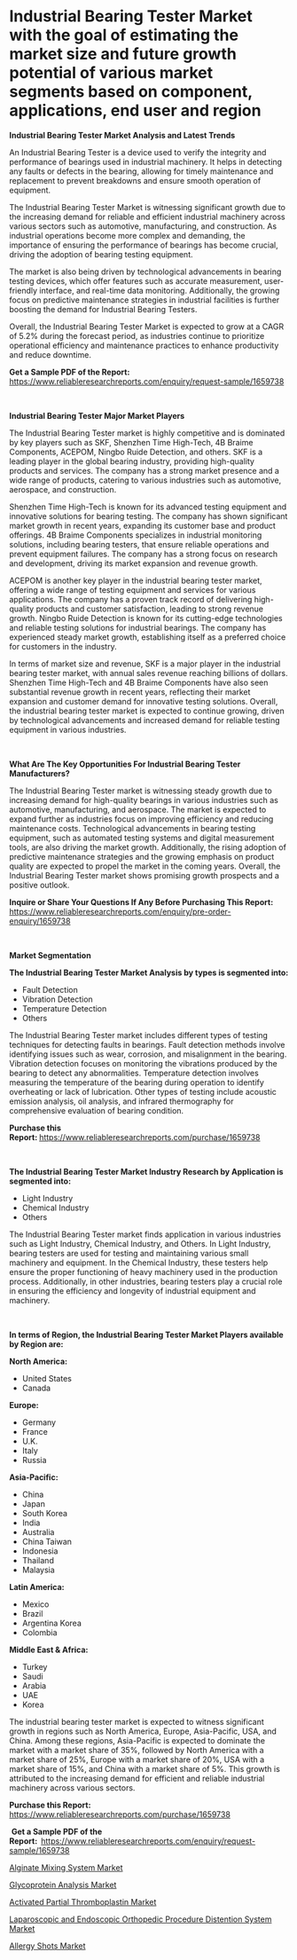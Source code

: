 <p><h1>Industrial Bearing Tester Market with the goal of estimating the market size and future growth potential of various market segments based on component, applications, end user and region</h1></p><p><strong>Industrial Bearing Tester Market Analysis and Latest Trends</strong></p>
<p><p>An Industrial Bearing Tester is a device used to verify the integrity and performance of bearings used in industrial machinery. It helps in detecting any faults or defects in the bearing, allowing for timely maintenance and replacement to prevent breakdowns and ensure smooth operation of equipment.</p><p>The Industrial Bearing Tester Market is witnessing significant growth due to the increasing demand for reliable and efficient industrial machinery across various sectors such as automotive, manufacturing, and construction. As industrial operations become more complex and demanding, the importance of ensuring the performance of bearings has become crucial, driving the adoption of bearing testing equipment.</p><p>The market is also being driven by technological advancements in bearing testing devices, which offer features such as accurate measurement, user-friendly interface, and real-time data monitoring. Additionally, the growing focus on predictive maintenance strategies in industrial facilities is further boosting the demand for Industrial Bearing Testers.</p><p>Overall, the Industrial Bearing Tester Market is expected to grow at a CAGR of 5.2% during the forecast period, as industries continue to prioritize operational efficiency and maintenance practices to enhance productivity and reduce downtime.</p></p>
<p><strong>Get a Sample PDF of the Report:&nbsp;</strong> <a href="https://www.reliableresearchreports.com/enquiry/request-sample/1659738">https://www.reliableresearchreports.com/enquiry/request-sample/1659738</a></p>
<p>&nbsp;</p>
<p><strong>Industrial Bearing Tester Major Market Players</strong></p>
<p><p>The Industrial Bearing Tester market is highly competitive and is dominated by key players such as SKF, Shenzhen Time High-Tech, 4B Braime Components, ACEPOM, Ningbo Ruide Detection, and others. SKF is a leading player in the global bearing industry, providing high-quality products and services. The company has a strong market presence and a wide range of products, catering to various industries such as automotive, aerospace, and construction.</p><p>Shenzhen Time High-Tech is known for its advanced testing equipment and innovative solutions for bearing testing. The company has shown significant market growth in recent years, expanding its customer base and product offerings. 4B Braime Components specializes in industrial monitoring solutions, including bearing testers, that ensure reliable operations and prevent equipment failures. The company has a strong focus on research and development, driving its market expansion and revenue growth.</p><p>ACEPOM is another key player in the industrial bearing tester market, offering a wide range of testing equipment and services for various applications. The company has a proven track record of delivering high-quality products and customer satisfaction, leading to strong revenue growth. Ningbo Ruide Detection is known for its cutting-edge technologies and reliable testing solutions for industrial bearings. The company has experienced steady market growth, establishing itself as a preferred choice for customers in the industry.</p><p>In terms of market size and revenue, SKF is a major player in the industrial bearing tester market, with annual sales revenue reaching billions of dollars. Shenzhen Time High-Tech and 4B Braime Components have also seen substantial revenue growth in recent years, reflecting their market expansion and customer demand for innovative testing solutions. Overall, the industrial bearing tester market is expected to continue growing, driven by technological advancements and increased demand for reliable testing equipment in various industries.</p></p>
<p>&nbsp;</p>
<p><strong>What Are The Key Opportunities For Industrial Bearing Tester Manufacturers?</strong></p>
<p><p>The Industrial Bearing Tester market is witnessing steady growth due to increasing demand for high-quality bearings in various industries such as automotive, manufacturing, and aerospace. The market is expected to expand further as industries focus on improving efficiency and reducing maintenance costs. Technological advancements in bearing testing equipment, such as automated testing systems and digital measurement tools, are also driving the market growth. Additionally, the rising adoption of predictive maintenance strategies and the growing emphasis on product quality are expected to propel the market in the coming years. Overall, the Industrial Bearing Tester market shows promising growth prospects and a positive outlook.</p></p>
<p><strong>Inquire or Share Your Questions If Any Before Purchasing This Report:</strong> <a href="https://www.reliableresearchreports.com/enquiry/pre-order-enquiry/1659738">https://www.reliableresearchreports.com/enquiry/pre-order-enquiry/1659738</a></p>
<p>&nbsp;</p>
<p><strong>Market Segmentation</strong></p>
<p><strong>The Industrial Bearing Tester Market Analysis by types is segmented into:</strong></p>
<p><ul><li>Fault Detection</li><li>Vibration Detection</li><li>Temperature Detection</li><li>Others</li></ul></p>
<p><p>The Industrial Bearing Tester market includes different types of testing techniques for detecting faults in bearings. Fault detection methods involve identifying issues such as wear, corrosion, and misalignment in the bearing. Vibration detection focuses on monitoring the vibrations produced by the bearing to detect any abnormalities. Temperature detection involves measuring the temperature of the bearing during operation to identify overheating or lack of lubrication. Other types of testing include acoustic emission analysis, oil analysis, and infrared thermography for comprehensive evaluation of bearing condition.</p></p>
<p><strong>Purchase this Report:&nbsp;</strong><a href="https://www.reliableresearchreports.com/purchase/1659738">https://www.reliableresearchreports.com/purchase/1659738</a></p>
<p>&nbsp;</p>
<p><strong>The Industrial Bearing Tester Market Industry Research by Application is segmented into:</strong></p>
<p><ul><li>Light Industry</li><li>Chemical Industry</li><li>Others</li></ul></p>
<p><p>The Industrial Bearing Tester market finds application in various industries such as Light Industry, Chemical Industry, and Others. In Light Industry, bearing testers are used for testing and maintaining various small machinery and equipment. In the Chemical Industry, these testers help ensure the proper functioning of heavy machinery used in the production process. Additionally, in other industries, bearing testers play a crucial role in ensuring the efficiency and longevity of industrial equipment and machinery.</p></p>
<p>&nbsp;</p>
<p><strong>In terms of Region, the Industrial Bearing Tester Market Players available by Region are:</strong></p>
<p>
    <p> <strong> North America: </strong>
        <ul>
            <li>United States</li>
            <li>Canada</li>
        </ul>
        </p> 
    <p> <strong> Europe: </strong>
        <ul>
            <li>Germany</li>
            <li>France</li>
            <li>U.K.</li>
            <li>Italy</li>
            <li>Russia</li>
        </ul>
        </p> 
    <p> <strong> Asia-Pacific: </strong>
        <ul>
            <li>China</li>
            <li>Japan</li>
            <li>South Korea</li>
            <li>India</li>
            <li>Australia</li>
            <li>China Taiwan</li>
            <li>Indonesia</li>
            <li>Thailand</li>
            <li>Malaysia</li>
        </ul>
        </p> 
    <p> <strong> Latin America: </strong>
        <ul>
            <li>Mexico</li>
            <li>Brazil</li>
            <li>Argentina Korea</li>
            <li>Colombia</li>
        </ul>
        </p> 
    <p> <strong> Middle East & Africa: </strong>
        <ul>
            <li>Turkey</li>
            <li>Saudi</li>
            <li>Arabia</li>
            <li>UAE</li>
            <li>Korea</li>
        </ul>
    </p>
    </p>
<p><p>The industrial bearing tester market is expected to witness significant growth in regions such as North America, Europe, Asia-Pacific, USA, and China. Among these regions, Asia-Pacific is expected to dominate the market with a market share of 35%, followed by North America with a market share of 25%, Europe with a market share of 20%, USA with a market share of 15%, and China with a market share of 5%. This growth is attributed to the increasing demand for efficient and reliable industrial machinery across various sectors.</p></p>
<p><strong>Purchase this Report: </strong><a href="https://www.reliableresearchreports.com/purchase/1659738">https://www.reliableresearchreports.com/purchase/1659738</a></p>
<p>&nbsp;<strong>Get a Sample PDF of the Report:&nbsp;&nbsp;</strong><a href="https://www.reliableresearchreports.com/enquiry/request-sample/1659738">https://www.reliableresearchreports.com/enquiry/request-sample/1659738</a></p>
<p><strong></strong></p>
<p><p><a href="https://github.com/jodemen/Market-Research-Report-List-1/blob/main/alginate-mixing-system-market.md">Alginate Mixing System Market</a></p><p><a href="https://medium.com/@shirleysullivan73/glycoprotein-analysis-market-furnishes-information-on-market-share-market-trends-and-market-01fc80e7d6bd">Glycoprotein Analysis Market</a></p><p><a href="https://medium.com/@mildredlawson1937/activated-partial-thromboplastin-market-furnishes-information-on-market-share-market-trends-and-576625c5c9fd">Activated Partial Thromboplastin Market</a></p><p><a href="https://github.com/jj19131/Market-Research-Report-List-1/blob/main/laparoscopic-and-endoscopic-orthopedic-procedure-distention-system-market.md">Laparoscopic and Endoscopic Orthopedic Procedure Distention System Market</a></p><p><a href="https://medium.com/@shirleysullivan73/allergy-shots-market-size-and-market-trends-complete-industry-overview-2024-to-2031-bac8bcd38bdb">Allergy Shots Market</a></p></p>